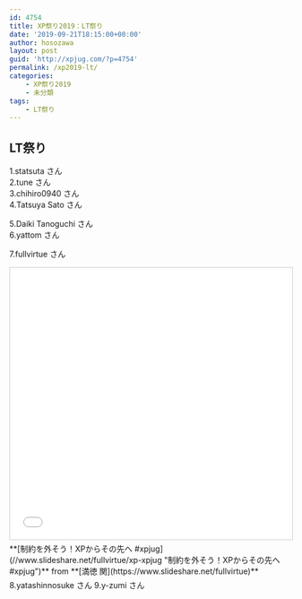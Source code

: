```yaml
---
id: 4754
title: XP祭り2019：LT祭り
date: '2019-09-21T18:15:00+00:00'
author: hosozawa
layout: post
guid: 'http://xpjug.com/?p=4754'
permalink: /xp2019-lt/
categories:
    - XP祭り2019
    - 未分類
tags:
    - LT祭り
---
```


## LT祭り

1.statsuta さん  
2.tune さん  
3.chihiro0940 さん  
4.Tatsuya Sato さん

<script async="" class="speakerdeck-embed" data-id="c6e6743a83874131ab3d3e80a5e92d63" data-ratio="1.33333333333333" src="//speakerdeck.com/assets/embed.js"></script>

5.Daiki Tanoguchi さん  
6.yattom さん

<script async="" class="speakerdeck-embed" data-id="dbdb93d790a3492ea81c7ae0cc2e273e" data-ratio="1.33333333333333" src="//speakerdeck.com/assets/embed.js"></script>

7.fullvirtue さん

<iframe allowfullscreen="allowfullscreen" frameborder="0" height="485" marginheight="0" marginwidth="0" scrolling="no" src="//www.slideshare.net/slideshow/embed_code/key/dk37FmXq9coqQS" style="border: 1px solid #CCC; border-width: 1px; margin-bottom: 5px; max-width: 100%;" width="595"> </iframe>

<div style="margin-bottom: 5px;"> **[制約を外そう！XPからその先へ #xpjug](//www.slideshare.net/fullvirtue/xp-xpjug "制約を外そう！XPからその先へ #xpjug")**  from **[満徳 関](https://www.slideshare.net/fullvirtue)**</div>8.yatashinnosuke さん  
9.y-zumi さん